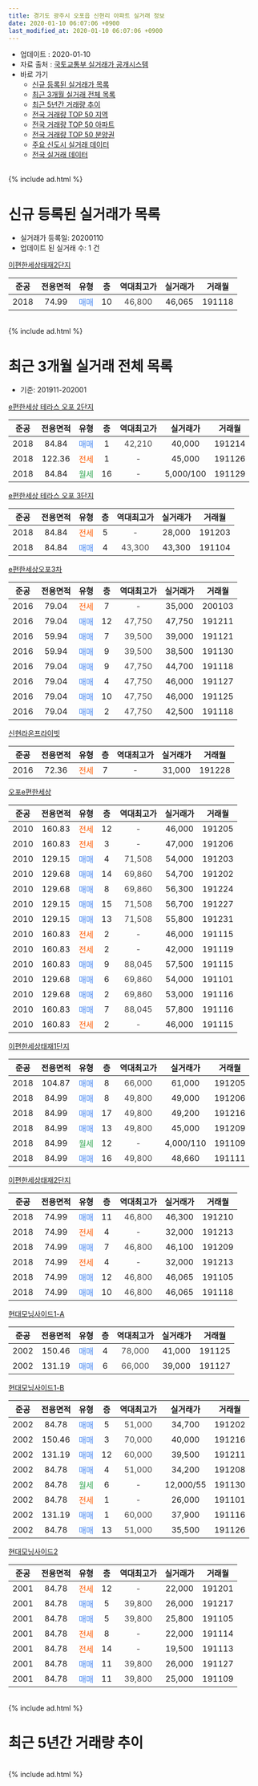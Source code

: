 ```yaml
---
title: 경기도 광주시 오포읍 신현리 아파트 실거래 정보
date: 2020-01-10 06:07:06 +0900
last_modified_at: 2020-01-10 06:07:06 +0900
---
```


* 업데이트 : 2020-01-10
* 자료 출처 : [국토교통부 실거래가 공개시스템](http://rt.molit.go.kr)
* 바로 가기
    * [신규 등록된 실거래가 목록](#신규-등록된-실거래가-목록)
    * [최근 3개월 실거래 전체 목록](#최근-3개월-실거래-전체-목록)
    * [최근 5년간 거래량 추이](#최근-5년간-거래량-추이)
    * [전국 거래량 TOP 50 지역](https://inasie.github.io/apt-trade-info/최근-3개월-전국에서-가장-거래가-많이-발생한-지역)
    * [전국 거래량 TOP 50 아파트](https://inasie.github.io/apt-trade-info/최근-3개월-전국에서-가장-거래가-많이-발생한-아파트)
    * [전국 거래량 TOP 50 분양권](https://inasie.github.io/apt-trade-info/최근-3개월-전국에서-가장-거래가-많이-발생한-분양권)
    * [주요 신도시 실거래 데이터](https://inasie.github.io/apt-trade-info/주요-신도시)
    * [전국 실거래 데이터](https://inasie.github.io/apt-trade-info/전국)
<br>
{% include ad.html %}
<br>

# 신규 등록된 실거래가 목록
* 실거래가 등록일: 20200110
* 업데이트 된 실거래 수: 1 건


[이편한세상태재2단지](https://search.naver.com/search.naver?query=%EA%B2%BD%EA%B8%B0%EB%8F%84+%EA%B4%91%EC%A3%BC%EC%8B%9C+%EC%98%A4%ED%8F%AC%EC%9D%8D+%EC%8B%A0%ED%98%84%EB%A6%AC+%EC%9D%B4%ED%8E%B8%ED%95%9C%EC%84%B8%EC%83%81%ED%83%9C%EC%9E%AC2%EB%8B%A8%EC%A7%80)

|준공|전용면적|유형|층|역대최고가|실거래가|거래월|
|:---:|:---:|:---:|:---:|:---:|:---:|:---:|
|2018|74.99|<span style="color:#4285f3">매매</span>|10|<span style="color:#444444">46,800</span>|46,065|191118|


<br>
{% include ad.html %}
<br>

# 최근 3개월 실거래 전체 목록
* 기준: 201911-202001


[e편한세상 테라스 오포 2단지](https://search.naver.com/search.naver?query=%EA%B2%BD%EA%B8%B0%EB%8F%84+%EA%B4%91%EC%A3%BC%EC%8B%9C+%EC%98%A4%ED%8F%AC%EC%9D%8D+%EC%8B%A0%ED%98%84%EB%A6%AC+e%ED%8E%B8%ED%95%9C%EC%84%B8%EC%83%81+%ED%85%8C%EB%9D%BC%EC%8A%A4+%EC%98%A4%ED%8F%AC+2%EB%8B%A8%EC%A7%80)

|준공|전용면적|유형|층|역대최고가|실거래가|거래월|
|:---:|:---:|:---:|:---:|:---:|:---:|:---:|
|2018|84.84|<span style="color:#4285f3">매매</span>|1|<span style="color:#444444">42,210</span>|40,000|191214|
|2018|122.36|<span style="color:#ff5a00">전세</span>|1|<span style="color:#444444">-</span>|45,000|191126|
|2018|84.84|<span style="color:#34a853">월세</span>|16|<span style="color:#444444">-</span>|5,000/100|191129|

[e편한세상 테라스 오포 3단지](https://search.naver.com/search.naver?query=%EA%B2%BD%EA%B8%B0%EB%8F%84+%EA%B4%91%EC%A3%BC%EC%8B%9C+%EC%98%A4%ED%8F%AC%EC%9D%8D+%EC%8B%A0%ED%98%84%EB%A6%AC+e%ED%8E%B8%ED%95%9C%EC%84%B8%EC%83%81+%ED%85%8C%EB%9D%BC%EC%8A%A4+%EC%98%A4%ED%8F%AC+3%EB%8B%A8%EC%A7%80)

|준공|전용면적|유형|층|역대최고가|실거래가|거래월|
|:---:|:---:|:---:|:---:|:---:|:---:|:---:|
|2018|84.84|<span style="color:#ff5a00">전세</span>|5|<span style="color:#444444">-</span>|28,000|191203|
|2018|84.84|<span style="color:#4285f3">매매</span>|4|<span style="color:#444444">43,300</span>|43,300|191104|

[e편한세상오포3차](https://search.naver.com/search.naver?query=%EA%B2%BD%EA%B8%B0%EB%8F%84+%EA%B4%91%EC%A3%BC%EC%8B%9C+%EC%98%A4%ED%8F%AC%EC%9D%8D+%EC%8B%A0%ED%98%84%EB%A6%AC+e%ED%8E%B8%ED%95%9C%EC%84%B8%EC%83%81%EC%98%A4%ED%8F%AC3%EC%B0%A8)

|준공|전용면적|유형|층|역대최고가|실거래가|거래월|
|:---:|:---:|:---:|:---:|:---:|:---:|:---:|
|2016|79.04|<span style="color:#ff5a00">전세</span>|7|<span style="color:#444444">-</span>|35,000|200103|
|2016|79.04|<span style="color:#4285f3">매매</span>|12|<span style="color:#444444">47,750</span>|47,750|191211|
|2016|59.94|<span style="color:#4285f3">매매</span>|7|<span style="color:#444444">39,500</span>|39,000|191121|
|2016|59.94|<span style="color:#4285f3">매매</span>|9|<span style="color:#444444">39,500</span>|38,500|191130|
|2016|79.04|<span style="color:#4285f3">매매</span>|9|<span style="color:#444444">47,750</span>|44,700|191118|
|2016|79.04|<span style="color:#4285f3">매매</span>|4|<span style="color:#444444">47,750</span>|46,000|191127|
|2016|79.04|<span style="color:#4285f3">매매</span>|10|<span style="color:#444444">47,750</span>|46,000|191125|
|2016|79.04|<span style="color:#4285f3">매매</span>|2|<span style="color:#444444">47,750</span>|42,500|191118|

[신현라온프라이빗](https://search.naver.com/search.naver?query=%EA%B2%BD%EA%B8%B0%EB%8F%84+%EA%B4%91%EC%A3%BC%EC%8B%9C+%EC%98%A4%ED%8F%AC%EC%9D%8D+%EC%8B%A0%ED%98%84%EB%A6%AC+%EC%8B%A0%ED%98%84%EB%9D%BC%EC%98%A8%ED%94%84%EB%9D%BC%EC%9D%B4%EB%B9%97)

|준공|전용면적|유형|층|역대최고가|실거래가|거래월|
|:---:|:---:|:---:|:---:|:---:|:---:|:---:|
|2016|72.36|<span style="color:#ff5a00">전세</span>|7|<span style="color:#444444">-</span>|31,000|191228|

[오포e편한세상](https://search.naver.com/search.naver?query=%EA%B2%BD%EA%B8%B0%EB%8F%84+%EA%B4%91%EC%A3%BC%EC%8B%9C+%EC%98%A4%ED%8F%AC%EC%9D%8D+%EC%8B%A0%ED%98%84%EB%A6%AC+%EC%98%A4%ED%8F%ACe%ED%8E%B8%ED%95%9C%EC%84%B8%EC%83%81)

|준공|전용면적|유형|층|역대최고가|실거래가|거래월|
|:---:|:---:|:---:|:---:|:---:|:---:|:---:|
|2010|160.83|<span style="color:#ff5a00">전세</span>|12|<span style="color:#444444">-</span>|46,000|191205|
|2010|160.83|<span style="color:#ff5a00">전세</span>|3|<span style="color:#444444">-</span>|47,000|191206|
|2010|129.15|<span style="color:#4285f3">매매</span>|4|<span style="color:#444444">71,508</span>|54,000|191203|
|2010|129.68|<span style="color:#4285f3">매매</span>|14|<span style="color:#444444">69,860</span>|54,700|191202|
|2010|129.68|<span style="color:#4285f3">매매</span>|8|<span style="color:#444444">69,860</span>|56,300|191224|
|2010|129.15|<span style="color:#4285f3">매매</span>|15|<span style="color:#444444">71,508</span>|56,700|191227|
|2010|129.15|<span style="color:#4285f3">매매</span>|13|<span style="color:#444444">71,508</span>|55,800|191231|
|2010|160.83|<span style="color:#ff5a00">전세</span>|2|<span style="color:#444444">-</span>|46,000|191115|
|2010|160.83|<span style="color:#ff5a00">전세</span>|2|<span style="color:#444444">-</span>|42,000|191119|
|2010|160.83|<span style="color:#4285f3">매매</span>|9|<span style="color:#444444">88,045</span>|57,500|191115|
|2010|129.68|<span style="color:#4285f3">매매</span>|6|<span style="color:#444444">69,860</span>|54,000|191101|
|2010|129.68|<span style="color:#4285f3">매매</span>|2|<span style="color:#444444">69,860</span>|53,000|191116|
|2010|160.83|<span style="color:#4285f3">매매</span>|7|<span style="color:#444444">88,045</span>|57,800|191116|
|2010|160.83|<span style="color:#ff5a00">전세</span>|2|<span style="color:#444444">-</span>|46,000|191115|

[이편한세상태재1단지](https://search.naver.com/search.naver?query=%EA%B2%BD%EA%B8%B0%EB%8F%84+%EA%B4%91%EC%A3%BC%EC%8B%9C+%EC%98%A4%ED%8F%AC%EC%9D%8D+%EC%8B%A0%ED%98%84%EB%A6%AC+%EC%9D%B4%ED%8E%B8%ED%95%9C%EC%84%B8%EC%83%81%ED%83%9C%EC%9E%AC1%EB%8B%A8%EC%A7%80)

|준공|전용면적|유형|층|역대최고가|실거래가|거래월|
|:---:|:---:|:---:|:---:|:---:|:---:|:---:|
|2018|104.87|<span style="color:#4285f3">매매</span>|8|<span style="color:#444444">66,000</span>|61,000|191205|
|2018|84.99|<span style="color:#4285f3">매매</span>|8|<span style="color:#444444">49,800</span>|49,000|191206|
|2018|84.99|<span style="color:#4285f3">매매</span>|17|<span style="color:#444444">49,800</span>|49,200|191216|
|2018|84.99|<span style="color:#4285f3">매매</span>|13|<span style="color:#444444">49,800</span>|45,000|191209|
|2018|84.99|<span style="color:#34a853">월세</span>|12|<span style="color:#444444">-</span>|4,000/110|191109|
|2018|84.99|<span style="color:#4285f3">매매</span>|16|<span style="color:#444444">49,800</span>|48,660|191111|

[이편한세상태재2단지](https://search.naver.com/search.naver?query=%EA%B2%BD%EA%B8%B0%EB%8F%84+%EA%B4%91%EC%A3%BC%EC%8B%9C+%EC%98%A4%ED%8F%AC%EC%9D%8D+%EC%8B%A0%ED%98%84%EB%A6%AC+%EC%9D%B4%ED%8E%B8%ED%95%9C%EC%84%B8%EC%83%81%ED%83%9C%EC%9E%AC2%EB%8B%A8%EC%A7%80)

|준공|전용면적|유형|층|역대최고가|실거래가|거래월|
|:---:|:---:|:---:|:---:|:---:|:---:|:---:|
|2018|74.99|<span style="color:#4285f3">매매</span>|11|<span style="color:#444444">46,800</span>|46,300|191210|
|2018|74.99|<span style="color:#ff5a00">전세</span>|4|<span style="color:#444444">-</span>|32,000|191213|
|2018|74.99|<span style="color:#4285f3">매매</span>|7|<span style="color:#444444">46,800</span>|46,100|191209|
|2018|74.99|<span style="color:#ff5a00">전세</span>|4|<span style="color:#444444">-</span>|32,000|191213|
|2018|74.99|<span style="color:#4285f3">매매</span>|12|<span style="color:#444444">46,800</span>|46,065|191105|
|2018|74.99|<span style="color:#4285f3">매매</span>|10|<span style="color:#444444">46,800</span>|46,065|191118|

[현대모닝사이드1-A](https://search.naver.com/search.naver?query=%EA%B2%BD%EA%B8%B0%EB%8F%84+%EA%B4%91%EC%A3%BC%EC%8B%9C+%EC%98%A4%ED%8F%AC%EC%9D%8D+%EC%8B%A0%ED%98%84%EB%A6%AC+%ED%98%84%EB%8C%80%EB%AA%A8%EB%8B%9D%EC%82%AC%EC%9D%B4%EB%93%9C1-A)

|준공|전용면적|유형|층|역대최고가|실거래가|거래월|
|:---:|:---:|:---:|:---:|:---:|:---:|:---:|
|2002|150.46|<span style="color:#4285f3">매매</span>|4|<span style="color:#444444">78,000</span>|41,000|191125|
|2002|131.19|<span style="color:#4285f3">매매</span>|6|<span style="color:#444444">66,000</span>|39,000|191127|


<script async src="//pagead2.googlesyndication.com/pagead/js/adsbygoogle.js"></script>
<!-- 기본 -->
<ins class="adsbygoogle"
     style="display:block"
     data-ad-client="ca-pub-2446590836940007"
     data-ad-slot="1659523306"
     data-ad-format="auto"
     data-full-width-responsive="true"></ins>
<script>
(adsbygoogle = window.adsbygoogle || []).push({});
</script>


[현대모닝사이드1-B](https://search.naver.com/search.naver?query=%EA%B2%BD%EA%B8%B0%EB%8F%84+%EA%B4%91%EC%A3%BC%EC%8B%9C+%EC%98%A4%ED%8F%AC%EC%9D%8D+%EC%8B%A0%ED%98%84%EB%A6%AC+%ED%98%84%EB%8C%80%EB%AA%A8%EB%8B%9D%EC%82%AC%EC%9D%B4%EB%93%9C1-B)

|준공|전용면적|유형|층|역대최고가|실거래가|거래월|
|:---:|:---:|:---:|:---:|:---:|:---:|:---:|
|2002|84.78|<span style="color:#4285f3">매매</span>|5|<span style="color:#444444">51,000</span>|34,700|191202|
|2002|150.46|<span style="color:#4285f3">매매</span>|3|<span style="color:#444444">70,000</span>|40,000|191216|
|2002|131.19|<span style="color:#4285f3">매매</span>|12|<span style="color:#444444">60,000</span>|39,500|191211|
|2002|84.78|<span style="color:#4285f3">매매</span>|4|<span style="color:#444444">51,000</span>|34,200|191208|
|2002|84.78|<span style="color:#34a853">월세</span>|6|<span style="color:#444444">-</span>|12,000/55|191130|
|2002|84.78|<span style="color:#ff5a00">전세</span>|1|<span style="color:#444444">-</span>|26,000|191101|
|2002|131.19|<span style="color:#4285f3">매매</span>|1|<span style="color:#444444">60,000</span>|37,900|191116|
|2002|84.78|<span style="color:#4285f3">매매</span>|13|<span style="color:#444444">51,000</span>|35,500|191126|

[현대모닝사이드2](https://search.naver.com/search.naver?query=%EA%B2%BD%EA%B8%B0%EB%8F%84+%EA%B4%91%EC%A3%BC%EC%8B%9C+%EC%98%A4%ED%8F%AC%EC%9D%8D+%EC%8B%A0%ED%98%84%EB%A6%AC+%ED%98%84%EB%8C%80%EB%AA%A8%EB%8B%9D%EC%82%AC%EC%9D%B4%EB%93%9C2)

|준공|전용면적|유형|층|역대최고가|실거래가|거래월|
|:---:|:---:|:---:|:---:|:---:|:---:|:---:|
|2001|84.78|<span style="color:#ff5a00">전세</span>|12|<span style="color:#444444">-</span>|22,000|191201|
|2001|84.78|<span style="color:#4285f3">매매</span>|5|<span style="color:#444444">39,800</span>|26,000|191217|
|2001|84.78|<span style="color:#4285f3">매매</span>|5|<span style="color:#444444">39,800</span>|25,800|191105|
|2001|84.78|<span style="color:#ff5a00">전세</span>|8|<span style="color:#444444">-</span>|22,000|191114|
|2001|84.78|<span style="color:#ff5a00">전세</span>|14|<span style="color:#444444">-</span>|19,500|191113|
|2001|84.78|<span style="color:#4285f3">매매</span>|11|<span style="color:#444444">39,800</span>|26,000|191127|
|2001|84.78|<span style="color:#4285f3">매매</span>|11|<span style="color:#444444">39,800</span>|25,000|191109|


<br>
{% include ad.html %}
<br>

# 최근 5년간 거래량 추이


<div style="width:100%;">
    <canvas id="deal_progress" height="200"></canvas>
</div>

<script>
new Chart(document.getElementById("deal_progress"), {
    type: 'line',
    data: {
        labels: ['201501','201502','201503','201504','201505','201506','201507','201508','201509','201510','201511','201512','201601','201602','201603','201604','201605','201606','201607','201608','201609','201610','201611','201612','201701','201702','201703','201704','201705','201706','201707','201708','201709','201710','201711','201712','201801','201802','201803','201804','201805','201806','201807','201808','201809','201810','201811','201812','201901','201902','201903','201904','201905','201906','201907','201908','201909','201910','201911','201912','202001'],
        datasets: [{
            label: '매매',
            pointRadius: 1,
            data: [13, 11, 19, 13, 8, 5, 7, 5, 4, 12, 7, 9, 6, 5, 7, 3, 9, 7, 9, 15, 9, 6, 3, 7, 4, 5, 9, 5, 7, 11, 9, 9, 5, 3, 7, 2, 13, 15, 18, 14, 13, 9, 16, 41, 32, 27, 15, 13, 9, 8, 14, 12, 15, 6, 10, 17, 18, 19, 21, 18, 0],
            borderColor: "rgba(255, 201, 14, 1)",
            backgroundColor: "rgba(255, 201, 14, 0.5)",
            fill: false,
            lineTension: 0
        },{
            label: '전월세',
            pointRadius: 1,
            data: [9, 11, 16, 12, 9, 6, 19, 8, 5, 10, 6, 9, 4, 6, 10, 10, 12, 9, 10, 12, 11, 34, 42, 37, 26, 20, 9, 8, 15, 10, 7, 7, 3, 7, 9, 7, 9, 6, 12, 9, 5, 6, 20, 28, 26, 46, 47, 42, 45, 20, 25, 20, 20, 13, 16, 21, 8, 10, 10, 7, 1],
            borderColor: "rgba(0, 141, 185, 1)",
            backgroundColor: "rgba(0, 141, 185, 0.5)",
            fill: false,
            lineTension: 0
        }
        ]
    },
    options: {
        responsive: true,
        title: {
            display: false
        },
        tooltips: {
            mode: 'index',
            intersect: false
        },
        hover: {
            mode: 'nearest',
            intersect: true
        },
        scales: {
            xAxes: [{
                display: true,
                scaleLabel: {
                    display: true,
                    labelString: '년/월'
                }
            }],
            yAxes: [{
                display: true,
                ticks: {
                    suggestedMin: 0,
                },
                scaleLabel: {
                    display: true,
                    labelString: '실거래 수'
                }
            }]
        }
    }
});

</script>


<br>
{% include ad.html %}
<br>

